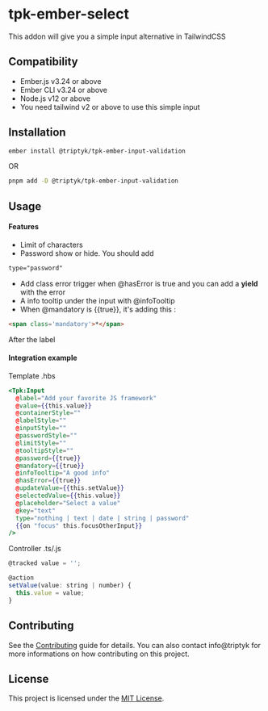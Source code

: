 tpk-ember-select
==============================================================================

This addon will give you a simple input alternative in TailwindCSS


Compatibility
------------------------------------------------------------------------------

* Ember.js v3.24 or above
* Ember CLI v3.24 or above
* Node.js v12 or above
* You need tailwind v2 or above to use this simple input


Installation
------------------------------------------------------------------------------

```zsh
ember install @triptyk/tpk-ember-input-validation
```
OR
```zsh
pnpm add -D @triptyk/tpk-ember-input-validation
```


Usage
------------------------------------------------------------------------------
#### Features

- Limit of characters
- Password show or hide. You should add
```html
type="password"
```
- Add class error trigger when @hasError is true and you can add a **yield** with the error
- A info tooltip under the input with @infoTooltip
- When @mandatory is {{true}}, it's adding this :
```html
<span class='mandatory'>*</span>
```
After the label
#### Integration example 

Template .hbs
```hbs
<Tpk:Input
  @label="Add your favorite JS framework"
  @value={{this.value}}
  @containerStyle=""
  @labelStyle=""
  @inputStyle=""
  @passwordStyle=""
  @limitStyle=""
  @tooltipStyle=""
  @password={{true}}
  @mandatory={{true}}
  @infoTooltip="A good info"
  @hasError={{true}}
  @updateValue={{this.setValue}}
  @selectedValue={{this.value}}
  @placeholder="Select a value"
  @key="text"
  type="nothing | text | date | string | password"
  {{on "focus" this.focusOtherInput}}
/>
```

Controller .ts/.js
```js
@tracked value = '';

@action
setValue(value: string | number) {
  this.value = value;
}
```

Contributing
------------------------------------------------------------------------------

See the [Contributing](CONTRIBUTING.md) guide for details.
You can also contact info@triptyk for more informations on how contributing on this project.


License
------------------------------------------------------------------------------

This project is licensed under the [MIT License](LICENSE.md).
